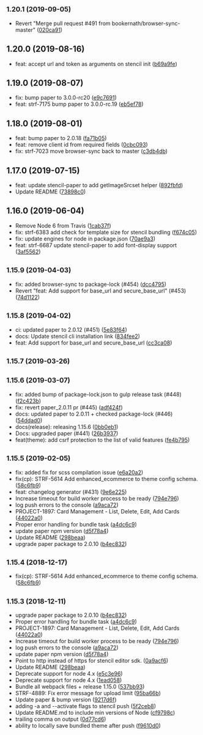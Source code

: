 <a name="1.20.1"></a>
## <small>1.20.1 (2019-09-05)</small>

* Revert "Merge pull request #491 from bookernath/browser-sync-master" ([020ca91](https://github.com/bigcommerce/stencil-cli/commit/020ca91))



<a name="1.20.0"></a>
## 1.20.0 (2019-08-16)

* feat: accept url and token as arguments on stencil init ([b69a9fe](https://github.com/bigcommerce/stencil-cli/commit/b69a9fe))



<a name="1.19.0"></a>
## 1.19.0 (2019-08-07)

* fix: bump paper to 3.0.0-rc20 ([e9c7691](https://github.com/bigcommerce/stencil-cli/commit/e9c7691))
* feat: strf-7175 bump paper to 3.0.0-rc.19 ([eb5ef78](https://github.com/bigcommerce/stencil-cli/commit/eb5ef78))



<a name="1.18.0"></a>
## 1.18.0 (2019-08-01)

* feat: bump paper to 2.0.18 ([fa71b05](https://github.com/bigcommerce/stencil-cli/commit/fa71b05))
* feat: remove client id from required fields ([0cbc093](https://github.com/bigcommerce/stencil-cli/commit/0cbc093))
* fix: strf-7023 move browser-sync back to master ([c3db4db](https://github.com/bigcommerce/stencil-cli/commit/c3db4db))



<a name="1.17.0"></a>
## 1.17.0 (2019-07-15)

* feat: update stencil-paper to add getImageSrcset helper ([892fbfd](https://github.com/bigcommerce/stencil-cli/commit/892fbfd))
* Update README ([73898c0](https://github.com/bigcommerce/stencil-cli/commit/73898c0))



<a name="1.16.0"></a>
## 1.16.0 (2019-06-04)

* Remove Node 6 from Travis ([1cab37f](https://github.com/bigcommerce/stencil-cli/commit/1cab37f))
* fix: strf-6383 add check for template size for stencil bundling ([f674c05](https://github.com/bigcommerce/stencil-cli/commit/f674c05))
* fix: update engines for node in package.json ([70ae9a3](https://github.com/bigcommerce/stencil-cli/commit/70ae9a3))
* feat: strf-6687 update stencil-paper to add font-display support ([3af5562](https://github.com/bigcommerce/stencil-cli/commit/3af5562))



<a name="1.15.9"></a>
## <small>1.15.9 (2019-04-03)</small>

* fix: added browser-sync to package-lock (#454) ([dcc4795](https://github.com/bigcommerce/stencil-cli/commit/dcc4795))
* Revert "feat: Add support for base_url and secure_base_url" (#453) ([74d1122](https://github.com/bigcommerce/stencil-cli/commit/74d1122))



<a name="1.15.8"></a>
## <small>1.15.8 (2019-04-02)</small>

* ci: updated paper to 2.0.12 (#451) ([5e83f64](https://github.com/bigcommerce/stencil-cli/commit/5e83f64))
* docs: Update stencil cli installation link ([834fee2](https://github.com/bigcommerce/stencil-cli/commit/834fee2))
* feat: Add support for base_url and secure_base_url ([cc3ca08](https://github.com/bigcommerce/stencil-cli/commit/cc3ca08))



<a name="1.15.7"></a>
## <small>1.15.7 (2019-03-26)</small>




<a name="1.15.6"></a>
## <small>1.15.6 (2019-03-07)</small>

* fix: added bump of package-lock.json to gulp release task (#448) ([f2c423b](https://github.com/bigcommerce/stencil-cli/commit/f2c423b))
* fix: revert paper_2.0.11 pr (#445) ([adf424f](https://github.com/bigcommerce/stencil-cli/commit/adf424f))
* docs: updated paper to 2.0.11 + checked package-lock (#446) ([54ddad0](https://github.com/bigcommerce/stencil-cli/commit/54ddad0))
* docs(release): releasing 1.15.6 ([0bb0eb1](https://github.com/bigcommerce/stencil-cli/commit/0bb0eb1))
* Docs: upgraded paper (#441) ([26b3937](https://github.com/bigcommerce/stencil-cli/commit/26b3937))
* feat(theme): add csrf protection to the list of valid features ([fe4b795](https://github.com/bigcommerce/stencil-cli/commit/fe4b795))



<a name="1.15.5"></a>
## <small>1.15.5 (2019-02-05)</small>

* fix: added fix for scss compilation issue ([e6a20a2](https://github.com/bigcommerce/stencil-cli/commit/e6a20a2))
* fix(cp): STRF-5614 Add enhanced_ecommerce to theme config schema. ([58c6fb9](https://github.com/bigcommerce/stencil-cli/commit/58c6fb9))
* feat: changelog generator (#431) ([9e6e225](https://github.com/bigcommerce/stencil-cli/commit/9e6e225))
* Increase timeout for build worker process to be ready ([794e796](https://github.com/bigcommerce/stencil-cli/commit/794e796))
* log push errors to the console ([a9aca72](https://github.com/bigcommerce/stencil-cli/commit/a9aca72))
* PROJECT-1897: Card Management - List, Delete, Edit, Add Cards ([44022a0](https://github.com/bigcommerce/stencil-cli/commit/44022a0))
* Proper error handling for bundle task ([a4dc6c9](https://github.com/bigcommerce/stencil-cli/commit/a4dc6c9))
* update paper npm version ([d5f78a4](https://github.com/bigcommerce/stencil-cli/commit/d5f78a4))
* Update README ([298beaa](https://github.com/bigcommerce/stencil-cli/commit/298beaa))
* upgrade paper package to 2.0.10 ([b4ec832](https://github.com/bigcommerce/stencil-cli/commit/b4ec832))



<a name="1.15.4"></a>
## <small>1.15.4 (2018-12-17)</small>

* fix(cp): STRF-5614 Add enhanced_ecommerce to theme config schema. ([58c6fb9](https://github.com/bigcommerce/stencil-cli/commit/58c6fb9))



<a name="1.15.3"></a>
## <small>1.15.3 (2018-12-11)</small>

* upgrade paper package to 2.0.10 ([b4ec832](https://github.com/bigcommerce/stencil-cli/commit/b4ec832))
* Proper error handling for bundle task ([a4dc6c9](https://github.com/bigcommerce/stencil-cli/commit/a4dc6c9))
* PROJECT-1897: Card Management - List, Delete, Edit, Add Cards ([44022a0](https://github.com/bigcommerce/stencil-cli/commit/44022a0))
* Increase timeout for build worker process to be ready ([794e796](https://github.com/bigcommerce/stencil-cli/commit/794e796))
* log push errors to the console ([a9aca72](https://github.com/bigcommerce/stencil-cli/commit/a9aca72))
* update paper npm version ([d5f78a4](https://github.com/bigcommerce/stencil-cli/commit/d5f78a4))
* Point to http instead of https for stencil editor sdk. ([0a9acf6](https://github.com/bigcommerce/stencil-cli/commit/0a9acf6))
* Update README ([298beaa](https://github.com/bigcommerce/stencil-cli/commit/298beaa))
* Deprecate support for node 4.x ([e5c3e96](https://github.com/bigcommerce/stencil-cli/commit/e5c3e96))
* Deprecate support for node 4.x ([1ead058](https://github.com/bigcommerce/stencil-cli/commit/1ead058))
* Bundle all webpack files + release 1.15.0 ([537bb93](https://github.com/bigcommerce/stencil-cli/commit/537bb93))
* STRF-4889: Fix error message for upload limit ([95ba66b](https://github.com/bigcommerce/stencil-cli/commit/95ba66b))
* Update paper & bump version ([9217d6f](https://github.com/bigcommerce/stencil-cli/commit/9217d6f))
* adding -a and --activate flags to stencil push ([5f2ceb8](https://github.com/bigcommerce/stencil-cli/commit/5f2ceb8))
* Update README.md to include min versions of Node ([cf9798c](https://github.com/bigcommerce/stencil-cli/commit/cf9798c))
* trailing comma on output ([0d77cd6](https://github.com/bigcommerce/stencil-cli/commit/0d77cd6))
* ability to locally save bundled theme after push ([f9610d0](https://github.com/bigcommerce/stencil-cli/commit/f9610d0))



